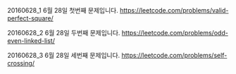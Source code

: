 ﻿20160628_1
6월 28일 첫번째 문제입니다.
https://leetcode.com/problems/valid-perfect-square/

20160628_2
6월 28일 두번째 문제입니다.
https://leetcode.com/problems/odd-even-linked-list/

20160628_3
6월 28일 세번째 문제입니다.
https://leetcode.com/problems/self-crossing/
